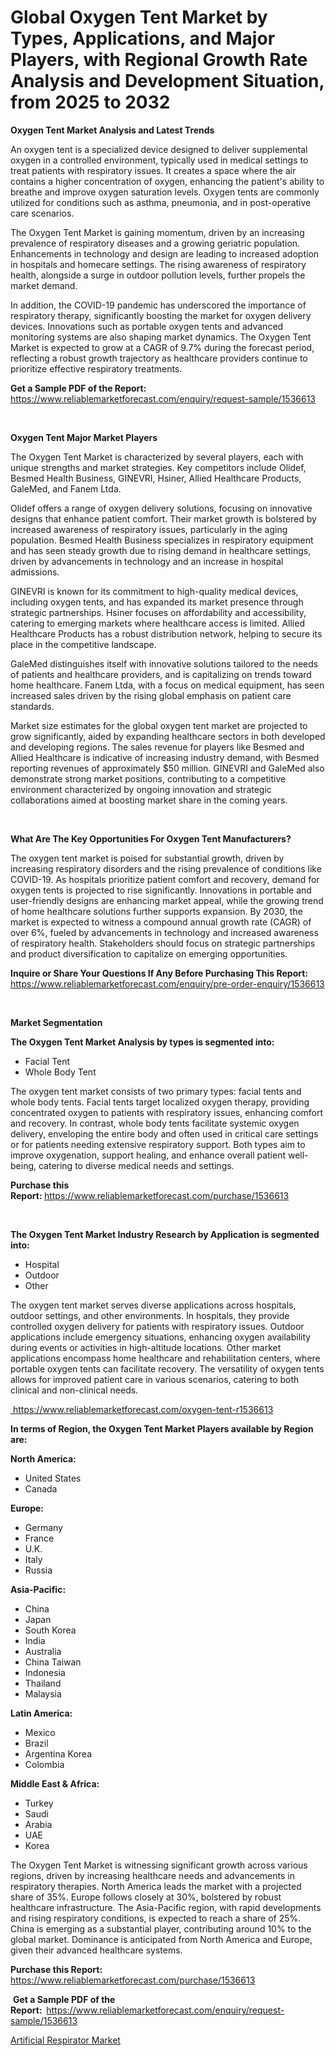 <p><h1>Global Oxygen Tent Market by Types, Applications, and Major Players, with Regional Growth Rate Analysis and Development Situation, from 2025 to 2032</h1></p><p><strong>Oxygen Tent Market Analysis and Latest Trends</strong></p>
<p><p>An oxygen tent is a specialized device designed to deliver supplemental oxygen in a controlled environment, typically used in medical settings to treat patients with respiratory issues. It creates a space where the air contains a higher concentration of oxygen, enhancing the patient's ability to breathe and improve oxygen saturation levels. Oxygen tents are commonly utilized for conditions such as asthma, pneumonia, and in post-operative care scenarios.</p><p>The Oxygen Tent Market is gaining momentum, driven by an increasing prevalence of respiratory diseases and a growing geriatric population. Enhancements in technology and design are leading to increased adoption in hospitals and homecare settings. The rising awareness of respiratory health, alongside a surge in outdoor pollution levels, further propels the market demand.</p><p>In addition, the COVID-19 pandemic has underscored the importance of respiratory therapy, significantly boosting the market for oxygen delivery devices. Innovations such as portable oxygen tents and advanced monitoring systems are also shaping market dynamics. The Oxygen Tent Market is expected to grow at a CAGR of 9.7% during the forecast period, reflecting a robust growth trajectory as healthcare providers continue to prioritize effective respiratory treatments.</p></p>
<p><strong>Get a Sample PDF of the Report:&nbsp;</strong> <a href="https://www.reliablemarketforecast.com/enquiry/request-sample/1536613?utm_campaign=3279&utm_medium=2&utm_source=Github&utm_content=ia&utm_term=04032025&utm_id=oxygen-tent">https://www.reliablemarketforecast.com/enquiry/request-sample/1536613</a></p>
<p>&nbsp;</p>
<p><strong>Oxygen Tent Major Market Players</strong></p>
<p><p>The Oxygen Tent Market is characterized by several players, each with unique strengths and market strategies. Key competitors include Olidef, Besmed Health Business, GINEVRI, Hsiner, Allied Healthcare Products, GaleMed, and Fanem Ltda. </p><p>Olidef offers a range of oxygen delivery solutions, focusing on innovative designs that enhance patient comfort. Their market growth is bolstered by increased awareness of respiratory issues, particularly in the aging population. Besmed Health Business specializes in respiratory equipment and has seen steady growth due to rising demand in healthcare settings, driven by advancements in technology and an increase in hospital admissions.</p><p>GINEVRI is known for its commitment to high-quality medical devices, including oxygen tents, and has expanded its market presence through strategic partnerships. Hsiner focuses on affordability and accessibility, catering to emerging markets where healthcare access is limited. Allied Healthcare Products has a robust distribution network, helping to secure its place in the competitive landscape.</p><p>GaleMed distinguishes itself with innovative solutions tailored to the needs of patients and healthcare providers, and is capitalizing on trends toward home healthcare. Fanem Ltda, with a focus on medical equipment, has seen increased sales driven by the rising global emphasis on patient care standards.</p><p>Market size estimates for the global oxygen tent market are projected to grow significantly, aided by expanding healthcare sectors in both developed and developing regions. The sales revenue for players like Besmed and Allied Healthcare is indicative of increasing industry demand, with Besmed reporting revenues of approximately $50 million. GINEVRI and GaleMed also demonstrate strong market positions, contributing to a competitive environment characterized by ongoing innovation and strategic collaborations aimed at boosting market share in the coming years.</p></p>
<p>&nbsp;</p>
<p><strong>What Are The Key Opportunities For Oxygen Tent Manufacturers?</strong></p>
<p><p>The oxygen tent market is poised for substantial growth, driven by increasing respiratory disorders and the rising prevalence of conditions like COVID-19. As hospitals prioritize patient comfort and recovery, demand for oxygen tents is projected to rise significantly. Innovations in portable and user-friendly designs are enhancing market appeal, while the growing trend of home healthcare solutions further supports expansion. By 2030, the market is expected to witness a compound annual growth rate (CAGR) of over 6%, fueled by advancements in technology and increased awareness of respiratory health. Stakeholders should focus on strategic partnerships and product diversification to capitalize on emerging opportunities.</p></p>
<p><strong>Inquire or Share Your Questions If Any Before Purchasing This Report:</strong> <a href="https://www.reliablemarketforecast.com/enquiry/pre-order-enquiry/1536613?utm_campaign=3279&utm_medium=2&utm_source=Github&utm_content=ia&utm_term=04032025&utm_id=oxygen-tent">https://www.reliablemarketforecast.com/enquiry/pre-order-enquiry/1536613</a></p>
<p>&nbsp;</p>
<p><strong>Market Segmentation</strong></p>
<p><strong>The Oxygen Tent Market Analysis by types is segmented into:</strong></p>
<p><ul><li>Facial Tent</li><li>Whole Body Tent</li></ul></p>
<p><p>The oxygen tent market consists of two primary types: facial tents and whole body tents. Facial tents target localized oxygen therapy, providing concentrated oxygen to patients with respiratory issues, enhancing comfort and recovery. In contrast, whole body tents facilitate systemic oxygen delivery, enveloping the entire body and often used in critical care settings or for patients needing extensive respiratory support. Both types aim to improve oxygenation, support healing, and enhance overall patient well-being, catering to diverse medical needs and settings.</p></p>
<p><strong>Purchase this Report:&nbsp;</strong><a href="https://www.reliablemarketforecast.com/purchase/1536613?utm_campaign=3279&utm_medium=2&utm_source=Github&utm_content=ia&utm_term=04032025&utm_id=oxygen-tent">https://www.reliablemarketforecast.com/purchase/1536613</a></p>
<p>&nbsp;</p>
<p><strong>The Oxygen Tent Market Industry Research by Application is segmented into:</strong></p>
<p><ul><li>Hospital</li><li>Outdoor</li><li>Other</li></ul></p>
<p><p>The oxygen tent market serves diverse applications across hospitals, outdoor settings, and other environments. In hospitals, they provide controlled oxygen delivery for patients with respiratory issues. Outdoor applications include emergency situations, enhancing oxygen availability during events or activities in high-altitude locations. Other market applications encompass home healthcare and rehabilitation centers, where portable oxygen tents can facilitate recovery. The versatility of oxygen tents allows for improved patient care in various scenarios, catering to both clinical and non-clinical needs.</p></p>
<p><a href="https://www.reliablemarketforecast.com/oxygen-tent-r1536613?utm_campaign=3279&utm_medium=2&utm_source=Github&utm_content=ia&utm_term=04032025&utm_id=oxygen-tent">&nbsp;https://www.reliablemarketforecast.com/oxygen-tent-r1536613</a></p>
<p><strong>In terms of Region, the Oxygen Tent Market Players available by Region are:</strong></p>
<p>
    <p> <strong> North America: </strong>
        <ul>
            <li>United States</li>
            <li>Canada</li>
        </ul>
        </p> 
    <p> <strong> Europe: </strong>
        <ul>
            <li>Germany</li>
            <li>France</li>
            <li>U.K.</li>
            <li>Italy</li>
            <li>Russia</li>
        </ul>
        </p> 
    <p> <strong> Asia-Pacific: </strong>
        <ul>
            <li>China</li>
            <li>Japan</li>
            <li>South Korea</li>
            <li>India</li>
            <li>Australia</li>
            <li>China Taiwan</li>
            <li>Indonesia</li>
            <li>Thailand</li>
            <li>Malaysia</li>
        </ul>
        </p> 
    <p> <strong> Latin America: </strong>
        <ul>
            <li>Mexico</li>
            <li>Brazil</li>
            <li>Argentina Korea</li>
            <li>Colombia</li>
        </ul>
        </p> 
    <p> <strong> Middle East & Africa: </strong>
        <ul>
            <li>Turkey</li>
            <li>Saudi</li>
            <li>Arabia</li>
            <li>UAE</li>
            <li>Korea</li>
        </ul>
    </p>
    </p>
<p><p>The Oxygen Tent Market is witnessing significant growth across various regions, driven by increasing healthcare needs and advancements in respiratory therapies. North America leads the market with a projected share of 35%. Europe follows closely at 30%, bolstered by robust healthcare infrastructure. The Asia-Pacific region, with rapid developments and rising respiratory conditions, is expected to reach a share of 25%. China is emerging as a substantial player, contributing around 10% to the global market. Dominance is anticipated from North America and Europe, given their advanced healthcare systems.</p></p>
<p><strong>Purchase this Report: </strong><a href="https://www.reliablemarketforecast.com/purchase/1536613?utm_campaign=3279&utm_medium=2&utm_source=Github&utm_content=ia&utm_term=04032025&utm_id=oxygen-tent">https://www.reliablemarketforecast.com/purchase/1536613</a></p>
<p>&nbsp;<strong>Get a Sample PDF of the Report:&nbsp;&nbsp;</strong><a href="https://www.reliablemarketforecast.com/enquiry/request-sample/1536613?utm_campaign=3279&utm_medium=2&utm_source=Github&utm_content=ia&utm_term=04032025&utm_id=oxygen-tent">https://www.reliablemarketforecast.com/enquiry/request-sample/1536613</a></p>
<p><strong></strong></p>
<p><p><a href="https://github.com/lestymbango/Market-Research-Report-List-1/blob/main/artificial-respirator-market.md?utm_campaign=3279&utm_medium=2&utm_source=Github&utm_content=ia&utm_term=04032025&utm_id=oxygen-tent">Artificial Respirator Market</a></p></p>